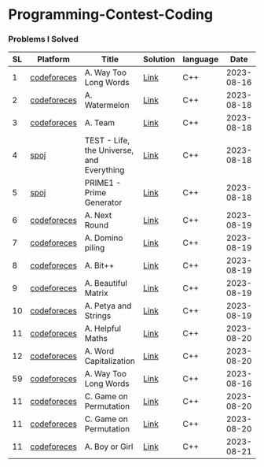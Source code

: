 # Programming-Contest-Coding

### Problems I Solved
SL | Platform | Title | Solution | language | Date |
|---|---|---|---|---|---|
| 1 | [codeforeces](https://codeforces.com/contest/71/problem/A) | A. Way Too Long Words | [Link](https://github.com/Hasib98/Programming-Contest-Coding/blob/main/A.%20Way%20Too%20Long%20Words.cpp) | C++ | 2023-08-16 |
| 2 | [codeforeces](https://codeforces.com/problemset/problem/4/A) | A. Watermelon | [Link](https://github.com/Hasib98/Programming-Contest-Coding/blob/main/A.%20Watermelon.cpp) | C++ | 2023-08-18 |
| 3 | [codeforeces](https://codeforces.com/problemset/problem/231/A) | A. Team | [Link](https://github.com/Hasib98/Programming-Contest-Coding/blob/main/A.%20Team.cpp) | C++ | 2023-08-18 |
| 4 | [spoj](https://www.spoj.com/problems/TEST/) | TEST - Life, the Universe, and Everything | [Link](https://github.com/Hasib98/Programming-Contest-Coding/blob/main/TEST%20-%20Life,%20the%20Universe,%20and%20Everything.cpp) | C++ | 2023-08-18 |
| 5 | [spoj](https://www.spoj.com/problems/PRIME1/) | PRIME1 - Prime Generator | [Link](https://github.com/Hasib98/Programming-Contest-Coding/blob/main/PRIME1%20-%20Prime%20Generator.cpp) | C++ | 2023-08-18 |
| 6 | [codeforeces](https://codeforces.com/problemset/problem/158/A) | A. Next Round | [Link](https://github.com/Hasib98/Programming-Contest-Coding/blob/main/A.%20Next%20Round.cpp) | C++ | 2023-08-19 |
| 7 | [codeforeces](https://codeforces.com/problemset/problem/50/A) | A. Domino piling | [Link](https://github.com/Hasib98/Programming-Contest-Coding/blob/main/A.%20Domino%20piling.cpp) | C++ | 2023-08-19 |
| 8 | [codeforeces](https://codeforces.com/problemset/problem/282/A) | A. Bit++ | [Link](https://github.com/Hasib98/Programming-Contest-Coding/blob/main/A.%20Bit++.cpp) | C++ | 2023-08-19 |
| 9 | [codeforeces](https://codeforces.com/problemset/problem/263/A) | A. Beautiful Matrix | [Link](https://github.com/Hasib98/Programming-Contest-Coding/blob/main/A.%20Beautiful%20Matrix.cpp) | C++ | 2023-08-19 |
| 10 | [codeforeces](https://codeforces.com/problemset/problem/112/A) | A. Petya and Strings | [Link](https://github.com/Hasib98/Programming-Contest-Coding/blob/main/A.%20Petya%20and%20Strings.cpp) | C++ | 2023-08-19 |
| 11 | [codeforeces](https://codeforces.com/problemset/problem/339/A) | A. Helpful Maths | [Link](https://github.com/Hasib98/Programming-Contest-Coding/blob/main/A.%20Helpful%20Maths.cpp) | C++ | 2023-08-20 |
| 12 | [codeforeces](https://codeforces.com/problemset/problem/281/A) | A. Word Capitalization | [Link](https://github.com/Hasib98/Programming-Contest-Coding/blob/main/A.%20Word%20Capitalization.cpp) | C++ | 2023-08-20 |
| 59 | [codeforeces](https://codeforces.com/contest/71/problem/A) | A. Way Too Long Words | [Link](https://github.com/Hasib98/Programming-Contest-Coding/blob/main/A.%20Way%20Too%20Long%20Words.cpp) | C++ | 2023-08-16 |
| 11 | [codeforeces](https://codeforces.com/problemset/problem/1860/C) | C. Game on Permutation | [Link](https://github.com/Hasib98/Programming-Contest-Coding/blob/main/C.%20Game%20on%20Permutation.cpp) | C++ | 2023-08-20 |
| 11 | [codeforeces](https://codeforces.com/problemset/problem/1860/C) | C. Game on Permutation | [Link](https://github.com/Hasib98/Programming-Contest-Coding/blob/main/C.%20Game%20on%20Permutation.cpp) | C++ | 2023-08-20 |
| 11 | [codeforeces](https://codeforces.com/problemset/problem/236/A) | A. Boy or Girl | [Link](https://github.com/Hasib98/Programming-Contest-Coding/blob/main/A.%20Boy%20or%20Girl.cpp) | C++ | 2023-08-21 |

